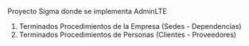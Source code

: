 Proyecto Sigma donde se implementa AdminLTE
1. Terminados Procedimientos de la Empresa (Sedes - Dependencias)
2. Terminados Procedimientos de Personas (Clientes - Proveedores)